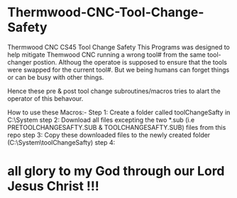 # Thermwood-CNC-Tool-Change-Safety
Thermwood CNC CS45 Tool Change Safety
This Programs was designed to help mitigate Themwood CNC running a wrong tool# from the same tool-changer postion.
Althoug the operatoe is supposed to ensure that the tools were swapped for the current tool#. 
But we being humans can forget things or can be busy with other things.

Hence these pre & post tool change subroutines/macros tries to alart the operator of this behavour.

How to use these Macros:-
Step 1: Create a folder called toolChangeSafty in C:\System
step 2: Download all files excepting the two *.sub (i.e PRETOOLCHANGESAFTY.SUB & TOOLCHANGESAFTY.SUB) files from this repo 
step 3: Copy these downloaded files to the newly created folder (C:\System\toolChangeSafty)
step 4:






# all glory to my God through our Lord Jesus Christ !!!
